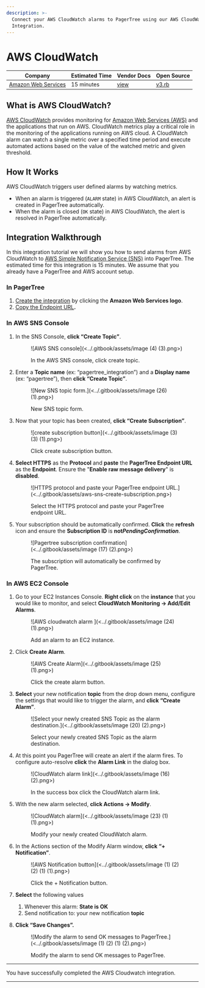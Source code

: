 ```yaml
---
description: >-
  Connect your AWS CloudWatch alarms to PagerTree using our AWS CloudWatch
  Integration.
---
```


# AWS CloudWatch

| Company                                        | Estimated Time | Vendor Docs                                              | Open Source                                                                                                                     |
| ---------------------------------------------- | -------------- | -------------------------------------------------------- | ------------------------------------------------------------------------------------------------------------------------------- |
| [Amazon Web Services](https://aws.amazon.com/) | 15 minutes     | [view](https://aws.amazon.com/documentation/cloudwatch/) | [v3.rb](https://github.com/PagerTree/pager_tree-integrations/blob/main/app/models/pager_tree/integrations/aws_cloudwatch/v3.rb) |

## What is AWS CloudWatch?

[AWS CloudWatch](https://aws.amazon.com/cloudwatch/) provides monitoring for [Amazon Web Services (AWS)](https://aws.amazon.com/) and the applications that run on AWS. CloudWatch metrics play a critical role in the monitoring of the applications running on AWS cloud. A CloudWatch alarm can watch a single metric over a specified time period and execute automated actions based on the value of the watched metric and given threshold.

## How It Works

AWS CloudWatch triggers user defined alarms by watching metrics.

* When an alarm is triggered (`ALARM` state) in AWS CloudWatch, an alert is created in PagerTree automatically.
* When the alarm is closed (`OK` state) in AWS CloudWatch, the alert is resolved in PagerTree automatically.

## Integration Walkthrough

In this integration tutorial we will show you how to send alarms from AWS CloudWatch to [AWS Simple Notification Service (SNS)](https://aws.amazon.com/sns/) into PagerTree. The estimated time for this integration is 15 minutes. We assume that you already have a PagerTree and AWS account setup.

### In PagerTree

1. [Create the integration](introduction.md#create-an-integration) by clicking the **Amazon Web Services logo**.
2. [Copy the Endpoint URL](introduction.md#copy-the-endpoint-url)**.**

### **In AWS SNS Console**

1.  In the SNS Console, **click “Create Topic”**.

    <figure>![AWS SNS console](<../.gitbook/assets/image (4) (3).png>)<figcaption><p>In the AWS SNS console, click create topic.</p></figcaption></figure>
2.  Enter a **Topic name** (ex: “pagertree\_integration”) and a **Display name** (ex: “pagertree”), then **click “Create Topic”**.

    <figure>![New SNS topic form.](<../.gitbook/assets/image (26) (1).png>)<figcaption><p>New SNS topic form.</p></figcaption></figure>
3.  Now that your topic has been created, **click “Create Subscription”**.

    <figure>![create subscription button](<../.gitbook/assets/image (3) (3) (1).png>)<figcaption><p>Click create subscription button.</p></figcaption></figure>
4.  **Select HTTPS** as the **Protocol** and **paste** the **PagerTree Endpoint URL** as the **Endpoint**. Ensure the "**Enable raw message delivery**" is **disabled**.

    <figure>![HTTPS protocol and paste your PagerTree endpoint URL.](<../.gitbook/assets/aws-sns-create-subscription.png>)<figcaption><p>Select the HTTPS protocol and paste your PagerTree endpoint URL.</p></figcaption></figure>
5.  Your subscription should be automatically confirmed. **Click** the **refresh** icon and ensure the **Subscription ID** is **not**_**PendingConfirmation**_.

    <figure>![Pagertree subscription confirmation](<../.gitbook/assets/image (17) (2).png>)<figcaption><p>The subscription will automatically be confirmed by PagerTree.</p></figcaption></figure>

### In AWS EC2 Console

1.  Go to your EC2 Instances Console. **Right click** on the **instance** that you would like to monitor, and select **CloudWatch Monitoring -> Add/Edit Alarms**.

    <figure>![AWS cloudwatch alarm ](<../.gitbook/assets/image (24) (1).png>)<figcaption><p>Add an alarm to an EC2 instance.</p></figcaption></figure>
2.  Click **Create Alarm**.

    <figure>![AWS Create Alarm](<../.gitbook/assets/image (25) (1).png>)<figcaption><p>Click the create alarm button.</p></figcaption></figure>
3.  **Select** your new notification **topic** from the drop down menu, configure the settings that would like to trigger the alarm, and **click “Create Alarm”**.

    <figure>![Select your newly created SNS Topic as the alarm destination.](<../.gitbook/assets/image (20) (2).png>)<figcaption><p>Select your newly created SNS Topic as the alarm destination.</p></figcaption></figure>
4.  At this point you PagerTree will create an alert if the alarm fires. To configure auto-resolve **click** the **Alarm Link** in the dialog box.

    <figure>![CloudWatch alarm link](<../.gitbook/assets/image (16) (2).png>)<figcaption><p>In the success box click the CloudWatch alarm link.</p></figcaption></figure>
5.  With the new alarm selected, **click Actions -> Modify**.

    <figure>![CloudWatch alarm](<../.gitbook/assets/image (23) (1) (1).png>)<figcaption><p>Modify your newly created CloudWatch alarm.</p></figcaption></figure>
6.  In the Actions section of the Modify Alarm window, **click “+ Notification”**.

    <figure>![AWS Notification button](<../.gitbook/assets/image (1) (2) (2) (1) (1).png>)<figcaption><p>Click the + Notification button.</p></figcaption></figure>
7. **Select** the following values
   1. Whenever this alarm: **State is OK**
   2. Send notification to: your new notification **topic**
8.  **Click “Save Changes”.**

    <figure>![Modify the alarm to send OK messages to PagerTree.](<../.gitbook/assets/image (1) (2) (1) (2).png>)<figcaption><p>Modify the alarm to send OK messages to PagerTree.</p></figcaption></figure>

***

You have successfully completed the AWS Cloudwatch integration.

***
